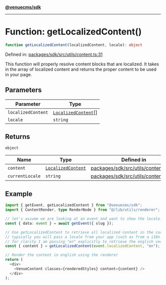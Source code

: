 [**@venuecms/sdk**](../Index.md)

***

# Function: getLocalizedContent()

```ts
function getLocalizedContent(localizedContent, locale): object
```

Defined in: [packages/sdk/src/utils/content.ts:31](https://github.com/venuecms/sdk/blob/f0a33ef2da5aac33574dc9934ae8ba73e5fde3eb/packages/sdk/src/utils/content.ts#L31)

This function will properly resolve content blocks that are localized.
It takes in the array of localized content and returns the proper content
to be used in your page.

## Parameters

| Parameter | Type |
| ------ | ------ |
| `localizedContent` | [`LocalizedContent`](../type-aliases/LocalizedContent.md)[] |
| `locale` | `string` |

## Returns

`object`

| Name | Type | Defined in |
| ------ | ------ | ------ |
| <a id="content"></a> `content` | [`LocalizedContent`](../type-aliases/LocalizedContent.md) | [packages/sdk/src/utils/content.ts:34](https://github.com/venuecms/sdk/blob/f0a33ef2da5aac33574dc9934ae8ba73e5fde3eb/packages/sdk/src/utils/content.ts#L34) |
| <a id="currentlocale"></a> `currentLocale` | `string` | [packages/sdk/src/utils/content.ts:34](https://github.com/venuecms/sdk/blob/f0a33ef2da5aac33574dc9934ae8ba73e5fde3eb/packages/sdk/src/utils/content.ts#L34) |

## Example

```typescript
import { getEvent, getLocalizedContent } from "@venuecms/sdk";
import { ContentRender, type RenderNode } from "@/lib/utils/renderer";

// let's assume we are looking at an event and want to show the locale-specific title of that event in english
const { data: event } = await getEvent({ slug });

// Use getLocalizedContent to retrieve all localized content in the correct locale
// typically you will pass a locale from your app (such as from a i18n library) but
// for clarity I am passing "en" explicitly to retrieve the english version
const { content } = getLocalizedContent(event.localizedContent, "en");

// Render the content in english using the renderer
return (
  <div>
    <VenueContent classes={renderedStyles} content={content} />
  </div>
);
```
